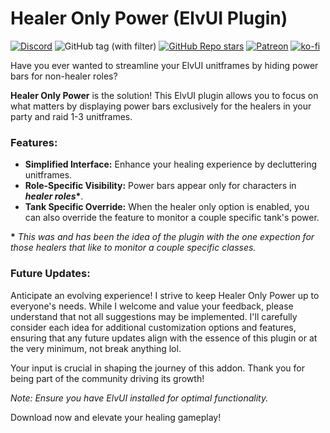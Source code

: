 # Healer Only Power (ElvUI Plugin)
[![Discord](https://img.shields.io/discord/1162274244487561216?style=for-the-badge&logo=discord&label=Discord)](https://repoocreforged.dev/discord) ![GitHub tag (with filter)](https://img.shields.io/github/v/tag/repooc/ElvUI_HealerOnlyPower?style=for-the-badge&label=Latest%20Version) [![GitHub Repo stars](https://img.shields.io/github/stars/repooc/ElvUI_HealerOnlyPower?style=for-the-badge&logo=github)](https://github.com/Repooc/ElvUI_HealerOnlyPower) [![Patreon](https://img.shields.io/badge/Patreon-F96854?style=for-the-badge&logo=patreon&logoColor=white)](https://www.patreon.com/repoocreforged) [![ko-fi](https://img.shields.io/badge/_-KO--FI-red?style=for-the-badge&logo=ko-fi&logoColor=white)](https://ko-fi.com/repoocreforged) 


Have you ever wanted to streamline your ElvUI unitframes by hiding power bars for non-healer roles?

**Healer Only Power** is the solution! This ElvUI plugin allows you to focus on what matters by displaying power bars exclusively for the healers in your party and raid 1-3 unitframes.

### Features:
- **Simplified Interface:** Enhance your healing experience by decluttering unitframes.
- **Role-Specific Visibility:** Power bars appear only for characters in ***healer roles*\***.
- **Tank Specific Override:** When the healer only option is enabled, you can also override the feature to monitor a couple specific tank's power.

**\*** *This was and has been the idea of the plugin with the one expection for those healers that like to monitor a couple specific classes.*

### Future Updates:
Anticipate an evolving experience! I strive to keep Healer Only Power up to everyone's needs. While I welcome and value your feedback, please understand that not all suggestions may be implemented. I'll carefully consider each idea for additional customization options and features, ensuring that any future updates align with the essence of this plugin or at the very minimum, not break anything lol.

Your input is crucial in shaping the journey of this addon. Thank you for being part of the community driving its growth!

*Note: Ensure you have ElvUI installed for optimal functionality.*

Download now and elevate your healing gameplay!
